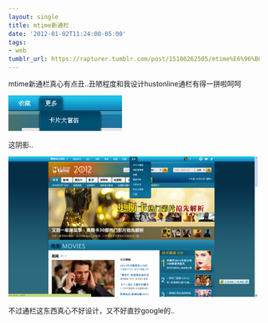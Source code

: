 ```yaml
---
layout: single
title: mtime新通栏
date: '2012-01-02T11:24:00-05:00'
tags:
- web
tumblr_url: https://rapturer.tumblr.com/post/15186262505/mtime%E6%96%B0%E9%80%9A%E6%A0%8F
---
```

mtime新通栏真心有点丑..丑陋程度和我设计hustonline通栏有得一拼啦呵呵

![](/assets/img/tumblr_lx6j322xpx1r0cnr9.png)

这阴影..

![](/assets/img/tumblr_lx6iuc84ic1r0cnr9.png)

不过通栏这东西真心不好设计，又不好直抄google的..

